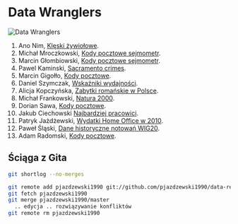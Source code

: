 ﻿# Data Wranglers

![Data Wranglers](https://raw.github.com/nosql/data-refine/master/images/data-wrangler.jpg)

1. Ano Nim, [Klęski żywiołowe](/anon.md).
1. Michał Mroczkowski, [Kody pocztowe sejmometr](https://github.com/misiom1/sejmometr/blob/master/kody-pocztowe-misiom1.md).
1. Marcin Głombiowski, [Kody pocztowe sejmometr](https://github.com/mglombiowski/no_sql/blob/master/README.md).
1. Pawel Kaminski, [Sacramento crimes](/pkamin.md).
1. Marcin Gigołło, [Kody pocztowe](/6i6ant.md).
1. Daniel Szymczak, [Wskaźniki wydajności](/dszymczak.md).
1. Alicja Kopczyńska, [Zabytki romańskie w Polsce](/alka74a.md).
1. Michał Frankowski, [Natura 2000](/mfrankowski.md).
1. Dorian Sawa, [Kody pocztowe](/dsawa.md).
1. Jakub Ciechowski [Najbardziej pracowici](/jciechowski.md).
1. Patryk Jażdżewski, [Wydatki Home Office w 2010](/pjazdzewski.md).
1. Paweł Śląski, [Dane historyczne notowań WIG20](/pslaski.md).
1. Adam Radomski, [Kody pocztowe](/aradomski.md).


## Ściąga z Gita

```sh
git shortlog --no-merges

git remote add pjazdzewski1990 git://github.com/pjazdzewski1990/data-refine.git
git fetch pjazdzewski1990
git merge pjazdzewski1990/master
  .. edycja .. rozwiązywanie konfliktów
git remote rm pjazdzewski1990
```
